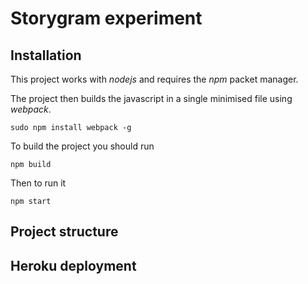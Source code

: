 # Storygram experiment 

## Installation

This project works with *nodejs* and requires the *npm* packet manager.

The project then builds the javascript in a single minimised file using *webpack*.

``
sudo npm install webpack -g
``

To build the project you should run

``
npm build
``

Then to run it

``
npm start
``

## Project structure 

## Heroku deployment
